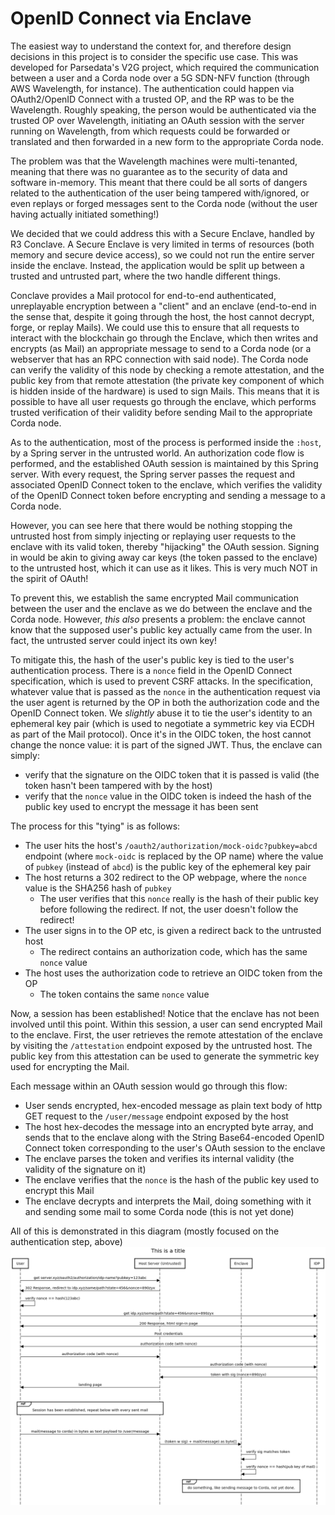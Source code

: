 # OpenID Connect via Enclave
The easiest way to understand the context for, and therefore design decisions in this project is to consider
the specific use case.
This was developed for Parsedata's V2G project, which required the communication between a user and a Corda node
over a 5G SDN-NFV function (through AWS Wavelength, for instance). 
The authentication could happen via OAuth2/OpenID Connect with a trusted OP, and the RP was to be the Wavelength.
Roughly speaking, the person would be authenticated via the trusted OP over Wavelength, initiating an OAuth
session with the server running on Wavelength, from which requests could be forwarded or translated and then forwarded
in a new form to the appropriate Corda node.

The problem was that the Wavelength machines were multi-tenanted, meaning that there was no guarantee
as to the security of data and software in-memory. This meant that there could be all sorts of dangers
related to the authentication of the user being tampered with/ignored, or even replays or forged messages
sent to the Corda node (without the user having actually initiated something!)

We decided that we could address this with a Secure Enclave, handled by R3 Conclave.
A Secure Enclave is very limited in terms of resources (both memory and secure device access),
so we could not run the entire server inside the enclave.
Instead, the application would be split up between a trusted and untrusted part, where the two handle different things.

Conclave provides a Mail protocol for end-to-end authenticated, unreplayable encryption between a "client"
and an enclave (end-to-end in the sense that, despite it going through the host, the host cannot decrypt, 
forge, or replay Mails). We could use this to ensure that all requests to interact with the blockchain
go through the Enclave, which then writes and encrypts (as Mail) an appropriate message to send to a Corda node
(or a webserver that has an RPC connection with said node). The Corda node can verify the validity of this
node by checking a remote attestation, and the public key from that remote attestation 
(the private key component of which is hidden inside of the hardware) is used to sign Mails.
This means that it is possible to have all user requests go through the enclave, 
which performs trusted verification of their validity before sending Mail to the appropriate Corda node.

As to the authentication, most of the process is performed inside the `:host`, by a Spring server in the untrusted world.
An authorization code flow is performed, and the established OAuth session is maintained by this Spring server.
With every request, the Spring server passes the request and associated OpenID Connect token to the enclave,
which verifies the validity of the OpenID Connect token before encrypting and sending a message to a Corda node.

However, you can see here that there would be nothing stopping the untrusted host from simply injecting or replaying
user requests to the enclave with its valid token, thereby "hijacking" the OAuth session.
Signing in would be akin to giving away car keys (the token passed to the enclave) to the untrusted host,
which it can use as it likes. This is very much NOT in the spirit of OAuth!

To prevent this, we establish the same encrypted Mail communication between the user and the enclave as we do
between the enclave and the Corda node. However, *this also* presents a problem: the enclave cannot know that the
supposed user's public key actually came from the user. In fact, the untrusted server could inject its own key!

To mitigate this, the hash of the user's public key is tied to the user's authentication process.
There is a `nonce` field in the OpenID Connect specification, which is used to prevent CSRF attacks.
In the specification, whatever value that is passed as the `nonce` in the authentication request via the user agent
is returned by the OP in both the authorization code and the OpenID Connect token.
We *slightly* abuse it to tie the user's identity to an ephemeral key pair (which is used to negotiate
a symmetric key via ECDH as part of the Mail protocol). 
Once it's in the OIDC token, the host cannot change the nonce value: it is part of the signed JWT.
Thus, the enclave can simply:
* verify that the signature on the OIDC token that it is passed is valid (the token hasn't been tampered with by the host)
* verify that the `nonce` value in the OIDC token is indeed the hash of the public key used to encrypt the 
  message it has been sent
  
The process for this "tying" is as follows:
* The user hits the host's `/oauth2/authorization/mock-oidc?pubkey=abcd` endpoint
  (where `mock-oidc` is replaced by the OP name) where the value of `pubkey` (instead of `abcd`) 
  is the public key of the ephemeral key pair
* The host returns a 302 redirect to the OP webpage, where the `nonce` value is the SHA256 hash of `pubkey`
  * The user verifies that this `nonce` really is the hash of their public key before following the redirect. 
    If not, the user doesn't follow the redirect!
* The user signs in to the OP etc, is given a redirect back to the untrusted host
  * The redirect contains an authorization code, which has the same `nonce` value
* The host uses the authorization code to retrieve an OIDC token from the OP
  * The token contains the same `nonce` value

Now, a session has been established! Notice that the enclave has not been involved until this point.
Within this session, a user can send encrypted Mail to the enclave.
First, the user retrieves the remote attestation of the enclave by visiting the `/attestation`
endpoint exposed by the untrusted host. The public key from this attestation can be used to generate
the symmetric key used for encrypting the Mail.

Each message within an OAuth session would go through this flow:
* User sends encrypted, hex-encoded message as plain text body of http GET request to the `/user/message`
  endpoint exposed by the host
* The host hex-decodes the message into an encrypted byte array, and sends that to the enclave
  along with the String Base64-encoded OpenID Connect token corresponding to the user's OAuth session to the enclave
* The enclave parses the token and verifies its internal validity (the validity of the signature on it)
* The enclave verifies that the `nonce` is the hash of the public key used to encrypt this Mail
* The enclave decrypts and interprets the Mail, doing something with it 
  and sending some mail to some Corda node (this is not yet done)
  
All of this is demonstrated in this diagram (mostly focused on the authentication step, above)
![diagram](authentication.png)